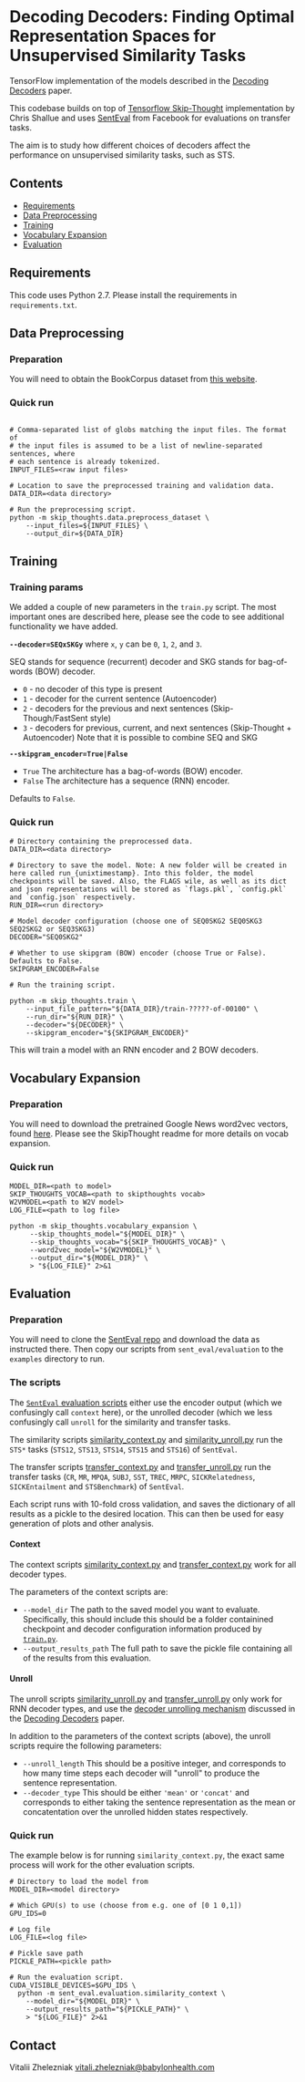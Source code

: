 # Decoding Decoders: Finding Optimal Representation Spaces for Unsupervised Similarity Tasks

TensorFlow implementation of the models described in the
[Decoding Decoders](https://openreview.net/forum?id=SJOOAEJwf) paper.

This codebase builds on top of [Tensorflow Skip-Thought](https://github.com/tensorflow/models/tree/master/research/skip_thoughts) implementation by Chris Shallue
and uses [SentEval](https://github.com/facebookresearch/SentEval) from Facebook for evaluations on transfer tasks.

The aim is to study how different choices of decoders affect the performance on unsupervised similarity tasks, such as STS.


## Contents
* [Requirements](#requirements)
* [Data Preprocessing](#data-preprocessing)
* [Training](#training)
* [Vocabulary Expansion](#vocabulary-expansion)
* [Evaluation](#evaluation)

## Requirements

This code uses Python 2.7. Please install the requirements in `requirements.txt`.


## Data Preprocessing

### Preparation

You will need to obtain the BookCorpus dataset from [this website](http://yknzhu.wixsite.com/mbweb).

### Quick run
```shell

# Comma-separated list of globs matching the input files. The format of
# the input files is assumed to be a list of newline-separated sentences, where
# each sentence is already tokenized.
INPUT_FILES=<raw input files>

# Location to save the preprocessed training and validation data.
DATA_DIR=<data directory>

# Run the preprocessing script.
python -m skip_thoughts.data.preprocess_dataset \
    --input_files=${INPUT_FILES} \
    --output_dir=${DATA_DIR}
```


## Training

### Training params
We added a couple of new parameters in the `train.py` script.
The most important ones are described here, please see the code to see additional functionality we have added.

**`--decoder=SEQxSKGy`** where `x`, `y` can be `0`, `1`, `2`, and `3`.

SEQ stands for sequence (recurrent) decoder and SKG stands for bag-of-words (BOW) decoder.
* `0` - no decoder of this type is present
* `1` - decoder for the current sentence (Autoencoder)
* `2` - decoders for the previous and next sentences (Skip-Though/FastSent style)
* `3` - decoders for previous, current, and next sentences (Skip-Thought + Autoencoder)
Note that it is possible to combine SEQ and SKG

**`--skipgram_encoder=True|False`**

* `True` The architecture has a bag-of-words (BOW) encoder.
* `False` The architecture has a sequence (RNN) encoder.

Defaults to `False`.

### Quick run
```shell
# Directory containing the preprocessed data.
DATA_DIR=<data directory>

# Directory to save the model. Note: A new folder will be created in here called run_{unixtimestamp}. Into this folder, the model checkpoints will be saved. Also, the FLAGS wile, as well as its dict and json representations will be stored as `flags.pkl`, `config.pkl` and `config.json` respectively. 
RUN_DIR=<run directory>

# Model decoder configuration (choose one of SEQ0SKG2 SEQ0SKG3 SEQ2SKG2 or SEQ3SKG3)
DECODER="SEQ0SKG2"

# Whether to use skipgram (BOW) encoder (choose True or False). Defaults to False.
SKIPGRAM_ENCODER=False

# Run the training script.

python -m skip_thoughts.train \
    --input_file_pattern="${DATA_DIR}/train-?????-of-00100" \
    --run_dir="${RUN_DIR}" \
    --decoder="${DECODER}" \
    --skipgram_encoder="${SKIPGRAM_ENCODER}"
```
This will train a model with an RNN encoder and 2 BOW decoders.

## Vocabulary Expansion

### Preparation

You will need to download the pretrained Google News word2vec vectors, found [here](https://code.google.com/archive/p/word2vec/).
Please see the SkipThought readme for more details on vocab expansion.

### Quick run
```shell
MODEL_DIR=<path to model>
SKIP_THOUGHTS_VOCAB=<path to skipthoughts vocab>
W2VMODEL=<path to W2V model>
LOG_FILE=<path to log file>

python -m skip_thoughts.vocabulary_expansion \
     --skip_thoughts_model="${MODEL_DIR}" \
     --skip_thoughts_vocab="${SKIP_THOUGHTS_VOCAB}" \
     --word2vec_model="${W2VMODEL}" \
     --output_dir="${MODEL_DIR}" \
     > "${LOG_FILE}" 2>&1
```


## Evaluation

### Preparation

You will need to clone the [SentEval repo](https://github.com/facebookresearch/SentEval) and download the data as instructed there.
Then copy our scripts from `sent_eval/evaluation` to the `examples` directory to run.

### The scripts

The [`SentEval` evaluation scripts](/sent_eval/evaluation) either use the encoder output (which we confusingly call `context` here), or the unrolled decoder (which we less confusingly call `unroll` for the similarity and transfer tasks. 

The similarity scripts
[similarity_context.py](/sent_eval/evaluation/similarity_context.py) and 
[similarity_unroll.py](/sent_eval/evaluation/similarity_context.py)
run the `STS*` tasks (`STS12`, `STS13`, `STS14`, `STS15` and `STS16`) of `SentEval`. 

The transfer scripts
[transfer_context.py](/sent_eval/evaluation/transfer_context.py) and 
[transfer_unroll.py](/sent_eval/evaluation/transfer_context.py)
run the transfer tasks (`CR`, `MR`, `MPQA`, `SUBJ`, `SST`, `TREC`, `MRPC`,
                  `SICKRelatedness`, `SICKEntailment` and `STSBenchmark`) of `SentEval`.
                  
Each script runs with 10-fold cross validation, and saves the dictionary of all results as a pickle to the desired location. This can then be used for easy generation of plots and other analysis.

#### Context

The context scripts 
[similarity_context.py](/sent_eval/evaluation/similarity_context.py) and 
[transfer_context.py](/sent_eval/evaluation/transfer_context.py) work for all decoder types. 

The parameters of the context scripts are:

+ `--model_dir` The path to the saved model you want to evaluate. Specifically, this should include this should be a folder containined checkpoint and decoder configuration information produced by [`train.py`](/skip_thoughts/train.py).
+ `--output_results_path` The full path to save the pickle file containing all of the results from this evaluation.

#### Unroll

The unroll scripts 
[similarity_unroll.py](/sent_eval/evaluation/similarity_context.py) and 
[transfer_unroll.py](/sent_eval/evaluation/transfer_context.py) only work for RNN decoder types, and use the [decoder unrolling mechanism](/unrolling_the_decoder.md) discussed in the [Decoding Decoders](https://openreview.net/forum?id=SJOOAEJwf) paper. 

In addition to the parameters of the context scripts (above), the unroll scripts require the following parameters:

+ `--unroll_length` This should be a positive integer, and corresponds to how many time steps each decoder will "unroll" to produce the sentence representation.
+ `--decoder_type` This should be either `'mean'` or `'concat'` and corresponds to either taking the sentence representation as the mean or concatentation over the unrolled hidden states respectively.

### Quick run
The example below is for running `similarity_context.py`, the exact same process will work for the other evaluation scripts.
```shell
# Directory to load the model from
MODEL_DIR=<model directory>

# Which GPU(s) to use (choose from e.g. one of [0 1 0,1])
GPU_IDS=0

# Log file
LOG_FILE=<log file>

# Pickle save path
PICKLE_PATH=<pickle path>

# Run the evaluation script.
CUDA_VISIBLE_DEVICES=$GPU_IDS \
  python -m sent_eval.evaluation.similarity_context \
    --model_dir="${MODEL_DIR}" \
    --output_results_path="${PICKLE_PATH}" \
    > "${LOG_FILE}" 2>&1
```

## Contact

Vitalii Zhelezniak <vitali.zhelezniak@babylonhealth.com>
